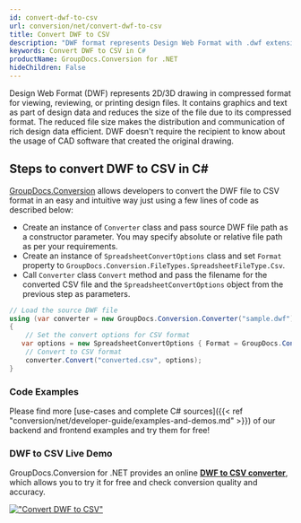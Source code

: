 ```yaml
---
id: convert-dwf-to-csv
url: conversion/net/convert-dwf-to-csv
title: Convert DWF to CSV
description: "DWF format represents Design Web Format with .dwf extension. Learn how to convert DWF to CSV file programmatically in C# language using GroupDocs.Conversion for .NET library."
keywords: Convert DWF to CSV in C#
productName: GroupDocs.Conversion for .NET
hideChildren: False
---
```


Design Web Format (DWF) represents 2D/3D drawing in compressed format for viewing, reviewing, or printing design files. It contains graphics and text as part of design data and reduces the size of the file due to its compressed format. The reduced file size makes the distribution and communication of rich design data efficient. DWF doesn't require the recipient to know about the usage of CAD software that created the original drawing.

## Steps to convert DWF to CSV in C#

[GroupDocs.Conversion](https://products.groupdocs.com/conversion/net) allows developers to convert the DWF file to CSV format in an easy and intuitive way just using a few lines of code as described below:

* Create an instance of `Converter` class and pass source DWF file path as a constructor parameter. You may specify absolute or relative file path as per your requirements. 
* Create an instance of `SpreadsheetConvertOptions` class and set `Format` property to `GroupDocs.Conversion.FileTypes.SpreadsheetFileType.Csv`.
* Call `Converter` class `Convert` method and pass the filename for the converted CSV file and the `SpreadsheetConvertOptions` object from the previous step as parameters.

```csharp
// Load the source DWF file
using (var converter = new GroupDocs.Conversion.Converter("sample.dwf"))
{
    // Set the convert options for CSV format
   var options = new SpreadsheetConvertOptions { Format = GroupDocs.Conversion.FileTypes.SpreadsheetFileType.Csv };
    // Convert to CSV format
    converter.Convert("converted.csv", options);
}
```

### Code Examples

Please find more [use-cases and complete C# sources]({{< ref "conversion/net/developer-guide/examples-and-demos.md" >}}) of our backend and frontend examples and try them for free!

### DWF to CSV Live Demo

GroupDocs.Conversion for .NET provides an online [**DWF to CSV converter**](https://products.groupdocs.app/conversion/dwf-to-csv), which allows you to try it for free and check conversion quality and accuracy.

[!["Convert DWF to CSV"](conversion/net/images/convert-to-csv/convert-dwf-to-csv.png)](https://products.groupdocs.app/conversion/dwf-to-csv)